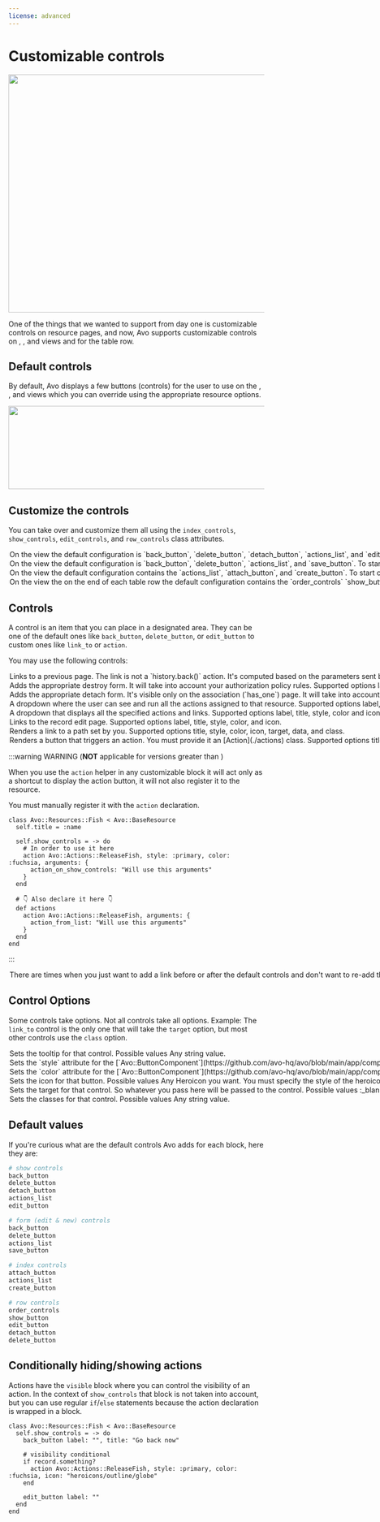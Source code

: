 ```yaml
---
license: advanced
---
```


# Customizable controls

<Image src="/assets/img/resources/customizable-controls/index.jpg" width="1020" height="469" alt="" />

One of the things that we wanted to support from day one is customizable controls on resource pages, and now, Avo supports customizable controls on <Index />, <Show />, and <Edit /> views and for the table row.

## Default controls

By default, Avo displays a few buttons (controls) for the user to use on the <Index />, <Show />, and <Edit /> views which you can override using the appropriate resource options.

<Image src="/assets/img/3_0/customizable-controls/default-controls.png" width="654" height="164" alt="" />

## Customize the controls

You can take over and customize them all using the `index_controls`, `show_controls`, `edit_controls`, and `row_controls` class attributes.

<Option name="Show page">
On the <Show /> view the default configuration is `back_button`, `delete_button`, `detach_button`, `actions_list`, and `edit_button`.

To start customizing the controls, add a `show_controls` block and start adding the desired controls.

```ruby
class Avo::Resources::Fish < Avo::BaseResource
  self.show_controls = -> do
    back_button label: "", title: "Go back now"
    link_to "Fish.com", "https://fish.com", icon: "heroicons/outline/academic-cap", target: :_blank
    link_to "Turbo demo", "/admin/resources/fish/#{params[:id]}?change_to=🚀🚀🚀 New content here 🚀🚀🚀",
      class: ".custom-class",
      data: {
        turbo_frame: "fish_custom_action_demo"
      }
    delete_button label: "", title: "something"
    detach_button label: "", title: "something"
    actions_list label: "Runnables", exclude: [ReleaseFish], style: :primary, color: :slate
    action Avo::Actions::ReleaseFish, style: :primary, color: :fuchsia, icon: "heroicons/outline/globe"
    edit_button label: ""
  end
end
```

<Image src="/assets/img/3_0/customizable-controls/show-controls.png" width="1344" height="164" alt="" />
</Option>

<Option name="Edit page">
On the <Edit /> view the default configuration is `back_button`, `delete_button`, `actions_list`, and `save_button`.

To start customizing the controls, add a `edit_controls` block and start adding the desired controls.

```ruby
class Avo::Resources::Fish < Avo::BaseResource
  self.edit_controls = -> do
    back_button label: "", title: "Go back now"
    link_to "Fish.com", "https://fish.com", icon: "heroicons/outline/academic-cap", target: :_blank
    delete_button label: "", title: "something"
    detach_button label: "", title: "something"
    actions_list exclude: [Avo::Actions::ReleaseFish], style: :primary, color: :slate, label: "Runnables"
    action Avo::Actions::ReleaseFish, style: :primary, color: :fuchsia, icon: "heroicons/outline/globe" if view != :new
    save_button label: "Save Fish"
  end
end
```

<Image src="/assets/img/3_0/customizable-controls/show-controls.png" width="1344" height="164" alt="" />
</Option>

<Option name="Index page">
On the <Index /> view the default configuration contains the `actions_list`, `attach_button`, and `create_button`.

To start customizing the controls, add a `index_controls` block and start adding the desired controls.

```ruby
class Avo::Resources::Fish < Avo::BaseResource
  self.index_controls = -> do
    link_to "Fish.com", "https://fish.com", icon: "heroicons/outline/academic-cap", target: :_blank
    actions_list exclude: [Avo::Actions::DummyAction], style: :primary, color: :slate, label: "Runnables" if Fish.count > 0
    action Avo::Actions::DummyAction, style: :primary, color: :fuchsia, icon: "heroicons/outline/globe" if Fish.count > 0
    attach_button label: "Attach one Fish"
    create_button label: "Create a new and fresh Fish"
  end
end
```

<Image src="/assets/img/3_0/customizable-controls/index-controls.png" width="1300" height="164" alt="" />
</Option>

<Option name="Row controls">
On the <Index /> view the on the end of each table row the default configuration contains the `order_controls` `show_button`, `edit_button`, `detach_button`, and `delete_button`.

To start customizing the controls, add a `row_controls` block and start adding the desired controls.

The controls you customize here will be displayed on the grid view too.

```ruby
class Avo::Resources::Fish < Avo::BaseResource
  self.row_controls = -> do
    action Avo::Actions::ReleaseFish, label: "Release #{record.name}", style: :primary, color: :blue,
      icon: "heroicons/outline/hand-raised" unless params[:view_type] == "grid"
    edit_button title: "Edit this Fish now!"
    show_button title: "Show this Fish now!"
    delete_button title: "Delete this Fish now!", confirmation_message: "Are you sure you want to delete this Fish?"
    actions_list style: :primary, color: :slate, label: "Actions" unless params[:view_type] == "grid"
    action Avo::Actions::ReleaseFish, title: "Release #{record.name}", icon: "heroicons/outline/hand-raised", style: :icon
    link_to "Information about #{record.name}", "https://en.wikipedia.org/wiki/#{record.name}",
      icon: "heroicons/outline/information-circle", target: :_blank, style: :icon
  end
end
```

<Image src="/assets/img/3_0/customizable-controls/row-controls.png" width="834" height="120" alt="" />
</Option>

## Controls

A control is an item that you can place in a designated area. They can be one of the default ones like `back_button`, `delete_button`, or `edit_button` to custom ones like `link_to` or `action`.

You may use the following controls:

<Option name="`back_button`">
Links to a previous page. The link is not a `history.back()` action. It's computed based on the parameters sent by Avo. That ensures the user has consistent hierarchical progress through the app.

#### Supported options

`label`, `title`, `style`, `color`, and `icon`.
</Option>

<Option name="`delete_button`">
Adds the appropriate destroy form. It will take into account your authorization policy rules.

#### Supported options

`label`, `title`, `style`, `color`, and `icon`.
</Option>

<Option name="`detach_button`">
Adds the appropriate detach form. It's visible only on the association (`has_one`) page. It will take into account your authorization policy rules.

#### Supported options

`label`, `title`, `style`, `color`, and `icon`.
</Option>

<Option name="`actions_list`">
A dropdown where the user can see and run all the actions assigned to that resource.

#### Supported options

`label`, `title`, `style`, `color`, `icon`, `include` and `exclude`.

#### `exclude` option

Filters out the specified actions.

It's used in conjunction with the `action` control. For example, when you extract an action, you don't want it to be displayed in the `actions_list` anymore, so you use the `exclude` option to filter it out.

#### Example

```ruby
actions_list exclude: DisableAccount
# Or
actions_list exclude: [ExportSelection, PublishPost]
```
:::info
The list action's [icon](actions.md#icon) and the [dividers](actions.md#divider) are defined in `def actions` method.
:::
</Option>

<Option name="`list`">

<VersionReq version="3.13" />

A dropdown that displays all the specified actions and links.

#### Supported options

`label`, `title`, `style`, `color` and `icon`


#### Example

```ruby
list label: "Custom Index List", icon: "heroicons/outline/cube-transparent", style: :primary, color: :slate, title: "A custom list" do
  link_to "Google", "https://google.com", icon: "heroicons/outline/academic-cap"
  action Avo::Actions::Sub::DummyAction, icon: "heroicons/outline/globe"
  link_to "Fish.com", "https://fish.com", icon: "heroicons/outline/fire", target: :_blank
end
```

<Image src="/assets/img/resources/customizable-controls/custom_list.png" width="404" height="256" alt="Custom list opened" />


Within the `list` block, the only permitted elements are `link_to` and `action`. For both `link_to` and `action`, you can include an optional `icon` parameter.

In addition to the `icon`, the `link_to` element can accept additional parameters such as `target: :_blank` or `rel: "noopener"`, or any other extra arguments you may want to provide for the link. These extra arguments help define specific behaviors for the link, like opening it in a new tab or ensuring security best practices are followed.

</Option>

<Option name="`edit_button`">
Links to the record edit page.

#### Supported options

`label`, `title`, `style`, `color`, and `icon`.
</Option>

<Option name="`link_to`">
Renders a link to a path set by you.

#### Supported options

`title`, `style`, `color`, `icon`, `target`, `data`, and `class`.
</Option>

<Option name="`action`">
Renders a button that triggers an action. You must provide it an [Action](./actions) class.

#### Supported options

`title`, `style`, `color`, `arguments` and `icon`.

#### Example

```ruby
action Avo::Actions::DisableAccount
action Avo::Actions::DisableAccount, arguments: { hide_some_fields: true }
action Avo::Actions::ExportSelection, style: :text
action Avo::Actions::PublishPost, color: :fuchsia, icon: "heroicons/outline/eye"
```

</Option>

:::warning WARNING (**NOT** applicable for versions greater than <Version version="3.10.7" />)

When you use the `action` helper in any customizable block it will act only as a shortcut to display the action button, it will not also register it to the resource.

You must manually register it with the `action` declaration.

```ruby{6-8,13-15}
class Avo::Resources::Fish < Avo::BaseResource
  self.title = :name

  self.show_controls = -> do
    # In order to use it here
    action Avo::Actions::ReleaseFish, style: :primary, color: :fuchsia, arguments: {
      action_on_show_controls: "Will use this arguments"
    }
  end

  # 👇 Also declare it here 👇
  def actions
    action Avo::Actions::ReleaseFish, arguments: {
      action_from_list: "Will use this arguments"
    }
  end
end
```
:::

<Option name="`default_controls`">
There are times when you just want to add a link before or after the default controls and don't want to re-add them all.
Avo's got you covered! `default_controls` to the rescue.

```ruby
self.show_controls = -> do
  # This link will be added before all other controls.
  link_to "View on site", post_path(record), target: :_blank
  default_controls
end
```

<Image src="/assets/img/3_0/customizable-controls/default_controls.png" alt="Default controls" width="884" height="140" />
</Option>

## Control Options

Some controls take options. Not all controls take all options.
Example: The `link_to` control is the only one that will take the `target` option, but most other controls use the `class` option.

<Option name="`title`">
Sets the tooltip for that control.

#### Possible values

Any string value.
</Option>

<Option name="`style`">
Sets the `style` attribute for the [`Avo::ButtonComponent`](https://github.com/avo-hq/avo/blob/main/app/components/avo/button_component.rb).

#### Possible values

`:primary`, `:outline`, `:text`
</Option>

<Option name="`color`">
Sets the `color` attribute for the [`Avo::ButtonComponent`](https://github.com/avo-hq/avo/blob/main/app/components/avo/button_component.rb)

#### Possible values

Can be any color of [Tailwind`s default color pallete](https://tailwindcss.com/docs/customizing-colors#default-color-palette) as a symbol.
</Option>

<Option name="`icon`">
Sets the icon for that button.

#### Possible values

Any [Heroicon](https://heroicons.com) you want. You must specify the style of the heroicon like so `heoricons/outline/academic-cap` or `heroicons/solid/adjustments`.
</Option>

<Option name="`target`">
Sets the target for that control. So whatever you pass here will be passed to the control.

#### Possible values

`:_blank`, `:_top`, `:_self`
</Option>

<Option name="`class`">
Sets the classes for that control.

#### Possible values

Any string value.
</Option>

## Default values

If you're curious what are the default controls Avo adds for each block, here they are:

```ruby
# show controls
back_button
delete_button
detach_button
actions_list
edit_button

# form (edit & new) controls
back_button
delete_button
actions_list
save_button

# index controls
attach_button
actions_list
create_button

# row controls
order_controls
show_button
edit_button
detach_button
delete_button
```

## Conditionally hiding/showing actions

Actions have the `visible` block where you can control the visibility of an action. In the context of `show_controls` that block is not taken into account, but you can use regular `if`/`else` statements because the action declaration is wrapped in a block.

```ruby{6-8}
class Avo::Resources::Fish < Avo::BaseResource
  self.show_controls = -> do
    back_button label: "", title: "Go back now"

    # visibility conditional
    if record.something?
      action Avo::Actions::ReleaseFish, style: :primary, color: :fuchsia, icon: "heroicons/outline/globe"
    end

    edit_button label: ""
  end
end
```
